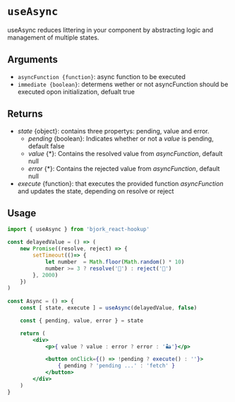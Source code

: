 # `useAsync`
useAsync reduces littering in your component by abstracting logic and management of multiple states.

## Arguments
- `asyncFunction {function}`: async function to be executed
- `immediate {boolean}`: determens wether or not asyncFunction should be executed opon initialization, defualt true

## Returns
* _state_ {object}: contains three propertys: pending, value and error. 
 	* _pending_ {boolean}: Indicates whether or not a _value_ is pending, default false
 	* _value_ {*}: Contains the resolved value from _asyncFunction_, default null
 	* _error_ {*}: Contains the rejected value from _asyncFunction_, default null
* _execute_ {function}: that executes the provided function _asyncFunction_ and updates the state, depending on resolve or reject

## Usage
```jsx
import { useAsync } from 'bjork_react-hookup'

const delayedValue = () => (
	new Promise((resolve, reject) => {
		setTimeout(()=> {
			let number  = Math.floor(Math.random() * 10)
			number >= 3 ? resolve('🤯') : reject('🤬')
		}, 2000)
	})
)
 
const Async = () => {
	const [ state, execute ] = useAsync(delayedValue, false)

	const { pending, value, error } = state

	return (
		<div>
			<p>{ value ? value : error ? error : '🏜'}</p>

			<button onClick={() => !pending ? execute() : ''}>
				{ pending ? 'pending ...' : 'fetch' }
			</button>
		</div>
	)
}
```
